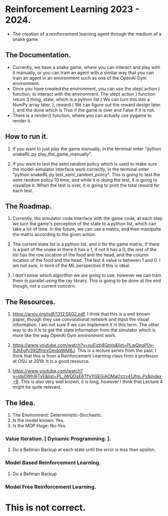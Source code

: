 # Reinforcement Learning 2023 - 2024. 

- The creation of a reinforcement learning agent through the medium of a snake game. 

## The Documentation. 

- Currently, we have a snake game, where you can interact and play with it manually, or you can train an agent with a similar way that you can train an agent in an environment such as one of the OpenAI Gym environment. 
- Once you have created the environment, you can use the step( action ) function, to interact with the environment. The step( action ) function return 3 thing, state, which is a python list ( We can turn this into a NumPy array later. ), reward ( We can figure out the reward design later. ), and the done which is True if the game is over and False if it is not. 
- There is a render() function, where you can actually use pygame to render it. 

## How to run it. 

1. If you want to just play the game manually, in the terminal enter "python snakeRL.py play_the_game_manually". 

2. If you want to test the semi random policy which is used to make sure the model-simulator interface work correctly, in the terminal enter "python snakeRL.py test_semi_random_policy". This is going to test the semi random policy 10 time, and while it is doing the test, it is going to visualize it. When the test is over, it is going to print the total reward for each test. 

## The Roadmap. 

1. Currently, the simulator code interface with the game code, at each step we turn the game's perception of the state to a python list, which can take a lot of time. In the future, we can use a matrix, and then manipulte the matrix according to the given action. 

2. The current state list is a python list, and it for the game matrix, if there is a part of the snake in there it has a 1, if not it has a 0, the rest of the list has the row location of the food and the head, and the column location of the food and the head. The last 4 value is between 1 and 0. I am not sure, in term of the ML perspective if this is ideal. 

3. I don't know which algorithm we are going to use, however we can train them in parallel using the ray library. This is going to be done at the end though, not a current concern. 

## The Resources. 

1. https://arxiv.org/pdf/1312.5602.pdf. I think that this is a well known paper, though they use convolutional network and input the visual information. I am not sure if we can implement it in this term. The other way to do it is to get the state information from the simulator which is more like the way OpenAI Gym environment work. 

2. https://www.youtube.com/watch?v=suEjzb8Qmls&list=PLwQpgP0y-0JhEgfy39QfHzxGmdq9ilM8J. This is a lecture series from the past. I think that this is from a Reinforcement Learning class from a professor at OSU at 2019. It is a good resource. 

3. https://www.youtube.com/watch?v=jds0Wh9jTvE&list=PL_iWQOsE6TfVYGEGiAOMaOzzv41Jfm_Ps&index=9. This is also very well known, it is long, however I think that Lecture 4 might be quite relevant. 

## The Idea. 

1. The Environment: Deterministic-Stochastic. 
2. Is the model known: Yes. 
3. Is the MDP Huge: No-Yes. 

### Value Iteration. [ Dynamic Programming. ]. 

1. Do a Bellman Backup at each state until the error is less than epsilon. 

### Model Based Reinforcement Learning. 

1. Do a Bellman Backup

### Model Free Reinforcement Learning. 

# This is not correct. 
